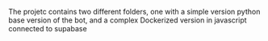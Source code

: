 The projetc contains two different folders, one with a simple version python base version of the bot, and a complex Dockerized version in javascript connected to supabase